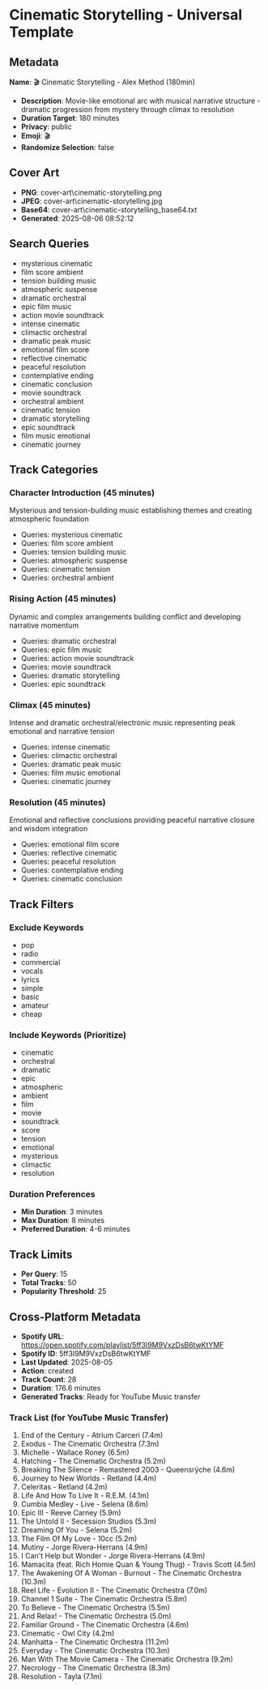 # Cinematic Storytelling - Universal Template

## Metadata

**Name**: 🎬 Cinematic Storytelling - Alex Method (180min)
- **Description**: Movie-like emotional arc with musical narrative structure - dramatic progression from mystery through climax to resolution
- **Duration Target**: 180 minutes
- **Privacy**: public
- **Emoji**: 🎬
- **Randomize Selection**: false


## Cover Art
- **PNG**: cover-art\cinematic-storytelling.png
- **JPEG**: cover-art\cinematic-storytelling.jpg
- **Base64**: cover-art\cinematic-storytelling_base64.txt
- **Generated**: 2025-08-06 08:52:12

## Search Queries
- mysterious cinematic
- film score ambient
- tension building music
- atmospheric suspense
- dramatic orchestral
- epic film music
- action movie soundtrack
- intense cinematic
- climactic orchestral
- dramatic peak music
- emotional film score
- reflective cinematic
- peaceful resolution
- contemplative ending
- cinematic conclusion
- movie soundtrack
- orchestral ambient
- cinematic tension
- dramatic storytelling
- epic soundtrack
- film music emotional
- cinematic journey

## Track Categories
### Character Introduction (45 minutes)
Mysterious and tension-building music establishing themes and creating atmospheric foundation
- Queries: mysterious cinematic
- Queries: film score ambient
- Queries: tension building music
- Queries: atmospheric suspense
- Queries: cinematic tension
- Queries: orchestral ambient

### Rising Action (45 minutes)
Dynamic and complex arrangements building conflict and developing narrative momentum
- Queries: dramatic orchestral
- Queries: epic film music
- Queries: action movie soundtrack
- Queries: movie soundtrack
- Queries: dramatic storytelling
- Queries: epic soundtrack

### Climax (45 minutes)
Intense and dramatic orchestral/electronic music representing peak emotional and narrative tension
- Queries: intense cinematic
- Queries: climactic orchestral
- Queries: dramatic peak music
- Queries: film music emotional
- Queries: cinematic journey

### Resolution (45 minutes)
Emotional and reflective conclusions providing peaceful narrative closure and wisdom integration
- Queries: emotional film score
- Queries: reflective cinematic
- Queries: peaceful resolution
- Queries: contemplative ending
- Queries: cinematic conclusion

## Track Filters
### Exclude Keywords
- pop
- radio
- commercial
- vocals
- lyrics
- simple
- basic
- amateur
- cheap

### Include Keywords (Prioritize)
- cinematic
- orchestral
- dramatic
- epic
- atmospheric
- ambient
- film
- movie
- soundtrack
- score
- tension
- emotional
- mysterious
- climactic
- resolution

### Duration Preferences
- **Min Duration**: 3 minutes
- **Max Duration**: 8 minutes
- **Preferred Duration**: 4-6 minutes

## Track Limits
- **Per Query**: 15
- **Total Tracks**: 50
- **Popularity Threshold**: 25


## Cross-Platform Metadata
- **Spotify URL**: https://open.spotify.com/playlist/5ff3I9M9VxzDsB6twKtYMF
- **Spotify ID**: 5ff3I9M9VxzDsB6twKtYMF
- **Last Updated**: 2025-08-05
- **Action**: created
- **Track Count**: 28
- **Duration**: 176.6 minutes
- **Generated Tracks**: Ready for YouTube Music transfer

### Track List (for YouTube Music Transfer)
 1. End of the Century - Atrium Carceri (7.4m)
 2. Exodus - The Cinematic Orchestra (7.3m)
 3. Michelle - Wallace Roney (6.5m)
 4. Hatching - The Cinematic Orchestra (5.2m)
 5. Breaking The Silence - Remastered 2003 - Queensrÿche (4.6m)
 6. Journey to New Worlds - Retland (4.4m)
 7. Celeritas - Retland (4.2m)
 8. Life And How To Live It - R.E.M. (4.1m)
 9. Cumbia Medley - Live - Selena (8.6m)
10. Epic III - Reeve Carney (5.9m)
11. The Untold II - Secession Studios (5.3m)
12. Dreaming Of You - Selena (5.2m)
13. The Film Of My Love - 10cc (5.2m)
14. Mutiny - Jorge Rivera-Herrans (4.9m)
15. I Can't Help but Wonder - Jorge Rivera-Herrans (4.9m)
16. Mamacita (feat. Rich Homie Quan & Young Thug) - Travis Scott (4.5m)
17. The Awakening Of A Woman - Burnout - The Cinematic Orchestra (10.3m)
18. Reel Life - Evolution II - The Cinematic Orchestra (7.0m)
19. Channel 1 Suite - The Cinematic Orchestra (5.8m)
20. To Believe - The Cinematic Orchestra (5.5m)
21. And Relax! - The Cinematic Orchestra (5.0m)
22. Familiar Ground - The Cinematic Orchestra (4.6m)
23. Cinematic - Owl City (4.2m)
24. Manhatta - The Cinematic Orchestra (11.2m)
25. Everyday - The Cinematic Orchestra (10.3m)
26. Man With The Movie Camera - The Cinematic Orchestra (9.2m)
27. Necrology - The Cinematic Orchestra (8.3m)
28. Resolution - Tayla (7.1m)
